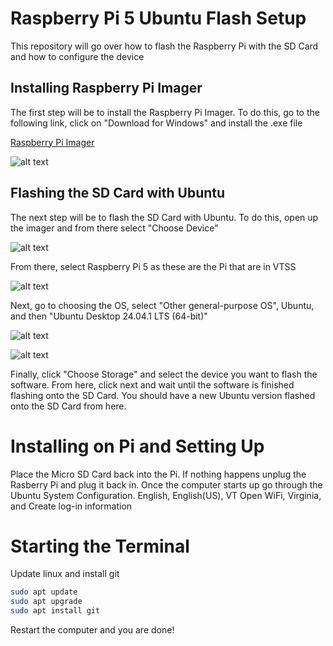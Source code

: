 # Raspberry Pi 5 Ubuntu Flash Setup

This repository will go over how to flash the Raspberry Pi with the SD Card and how to configure the device

## Installing Raspberry Pi Imager

The first step will be to install the Raspberry Pi Imager. To do this, go to the following link, click on "Download for Windows" and install the .exe file

[Raspberry Pi Imager](https://www.raspberrypi.com/software/)

![alt text](https://github.com/vt-aoe-nanosat-avionics/Raspberry-Pi-Imager/blob/main/Images/Raspberry_Pi_Imager_Download.JPG)

## Flashing the SD Card with Ubuntu

The next step will be to flash the SD Card with Ubuntu. To do this, open up the imager and from there select "Choose Device"

![alt text](https://github.com/vt-aoe-nanosat-avionics/Raspberry-Pi-Imager/blob/main/Images/Imager%20Screen.JPG)

From there, select Raspberry Pi 5 as these are the Pi that are in VTSS

![alt text](https://github.com/vt-aoe-nanosat-avionics/Raspberry-Pi-Imager/blob/main/Images/Imager%20Raspberry%20Pi%205.JPG)

Next, go to choosing the OS, select "Other general-purpose OS", Ubuntu, and then "Ubuntu Desktop 24.04.1 LTS (64-bit)"

![alt text](https://github.com/vt-aoe-nanosat-avionics/Raspberry-Pi-Imager/blob/main/Images/Imager%20Other%20OS.JPG)

![alt text](https://github.com/vt-aoe-nanosat-avionics/Raspberry-Pi-Imager/blob/main/Images/Imager%20Ubuntu%20Desktop.JPG)

Finally, click "Choose Storage" and select the device you want to flash the software. From here, click next and wait until the software is finished flashing onto the SD Card. You should have a new Ubuntu version flashed onto the SD Card from here. 

# Installing on Pi and Setting Up

 Place the Micro SD Card back into the Pi. If nothing happens unplug the Rasberry Pi and plug it back in. Once the computer starts up go through the Ubuntu System Configuration.
 English, English(US), VT Open WiFi, Virginia, and Create log-in information

 # Starting the Terminal

Update linux and install git

 ```bash
sudo apt update
sudo apt upgrade
sudo apt install git
 ```
Restart the computer and you are done!


